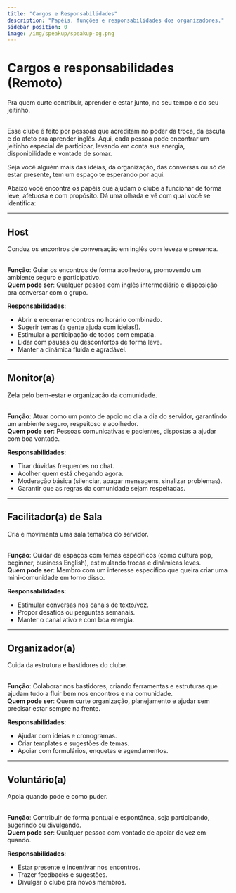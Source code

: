 ```yaml
---
title: "Cargos e Responsabilidades"
description: "Papéis, funções e responsabilidades dos organizadores."
sidebar_position: 0
image: /img/speakup/speakup-og.png
---
```


# Cargos e responsabilidades (Remoto)

<div className="alert alert--secondary" role="alert">Pra quem curte contribuir, aprender e estar junto, no seu tempo e do seu jeitinho.</div>

<br/>

Esse clube é feito por pessoas que acreditam no poder da troca, da escuta e do afeto pra aprender inglês. Aqui, cada pessoa pode encontrar um jeitinho especial de participar, levando em conta sua energia, disponibilidade e vontade de somar.

Seja você alguém mais das ideias, da organização, das conversas ou só de estar presente, tem um espaço te esperando por aqui.

Abaixo você encontra os papéis que ajudam o clube a funcionar de forma leve, afetuosa e com propósito. Dá uma olhada e vê com qual você se identifica:

---

## Host  
<div className="alert alert--secondary" role="alert">Conduz os encontros de conversação em inglês com leveza e presença.</div>

<br/>

**Função**: Guiar os encontros de forma acolhedora, promovendo um ambiente seguro e participativo.  
**Quem pode ser**: Qualquer pessoa com inglês intermediário e disposição pra conversar com o grupo.

**Responsabilidades**:  
- Abrir e encerrar encontros no horário combinado.  
- Sugerir temas (a gente ajuda com ideias!).  
- Estimular a participação de todos com empatia.  
- Lidar com pausas ou desconfortos de forma leve.  
- Manter a dinâmica fluida e agradável.

---

## Monitor(a) 
<div className="alert alert--secondary" role="alert">Zela pelo bem-estar e organização da comunidade.</div>

<br/> 

**Função**: Atuar como um ponto de apoio no dia a dia do servidor, garantindo um ambiente seguro, respeitoso e acolhedor.  
**Quem pode ser**: Pessoas comunicativas e pacientes, dispostas a ajudar com boa vontade.

**Responsabilidades**:  
- Tirar dúvidas frequentes no chat.  
- Acolher quem está chegando agora.  
- Moderação básica (silenciar, apagar mensagens, sinalizar problemas).  
- Garantir que as regras da comunidade sejam respeitadas.

---

## Facilitador(a) de Sala  
<div className="alert alert--secondary" role="alert">Cria e movimenta uma sala temática do servidor.</div>

<br/> 

**Função**: Cuidar de espaços com temas específicos (como cultura pop, beginner, business English), estimulando trocas e dinâmicas leves.  
**Quem pode ser**: Membro com um interesse específico que queira criar uma mini-comunidade em torno disso.

**Responsabilidades**:  
- Estimular conversas nos canais de texto/voz.  
- Propor desafios ou perguntas semanais.  
- Manter o canal ativo e com boa energia.

---

## Organizador(a) 
<div className="alert alert--secondary" role="alert">Cuida da estrutura e bastidores do clube.</div>

<br/>  

**Função**: Colaborar nos bastidores, criando ferramentas e estruturas que ajudam tudo a fluir bem nos encontros e na comunidade.  
**Quem pode ser**: Quem curte organização, planejamento e ajudar sem precisar estar sempre na frente.

**Responsabilidades**:  
- Ajudar com ideias e cronogramas.  
- Criar templates e sugestões de temas.  
- Apoiar com formulários, enquetes e agendamentos.

---

## Voluntário(a)  
<div className="alert alert--secondary" role="alert">Apoia quando pode e como puder.</div>

<br/>  

**Função**: Contribuir de forma pontual e espontânea, seja participando, sugerindo ou divulgando.  
**Quem pode ser**: Qualquer pessoa com vontade de apoiar de vez em quando.

**Responsabilidades**:  
- Estar presente e incentivar nos encontros.  
- Trazer feedbacks e sugestões.  
- Divulgar o clube pra novos membros.
